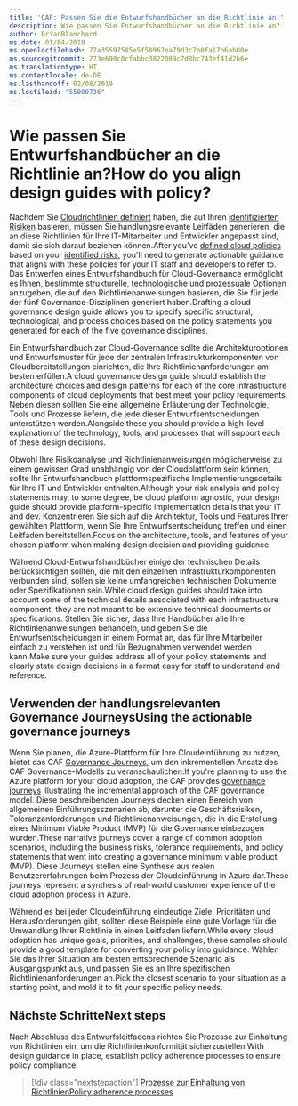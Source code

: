 ```yaml
---
title: 'CAF: Passen Sie die Entwurfshandbücher an die Richtlinie an.'
description: Wie passen Sie Entwurfshandbücher an die Richtlinie an?
author: BrianBlanchard
ms.date: 01/04/2019
ms.openlocfilehash: 77a35597585e5f58967ea79d3c7b0fa17b6ab80e
ms.sourcegitcommit: 273e690c0cfabbc3822089c7d8bc743ef41d2b6e
ms.translationtype: HT
ms.contentlocale: de-DE
ms.lasthandoff: 02/08/2019
ms.locfileid: "55900736"
---
```

<!---
I've established policies. How to help developers adopt these policies?
Draft an architecture design guide.

[Aspirational statement] If you're using Azure, you can use one of ours as a starting point. The choose one of the following 6 as a starting point and mold it to fit your policies.
--->

<!-- markdownlint-disable MD026 -->

# <a name="how-do-you-align-design-guides-with-policy"></a><span data-ttu-id="61a7b-103">Wie passen Sie Entwurfshandbücher an die Richtlinie an?</span><span class="sxs-lookup"><span data-stu-id="61a7b-103">How do you align design guides with policy?</span></span>

<span data-ttu-id="61a7b-104">Nachdem Sie [Cloudrichtlinien definiert](define-policy.md) haben, die auf Ihren [identifizierten Risiken](understanding-business-risk.md) basieren, müssen Sie handlungsrelevante Leitfäden generieren, die an diese Richtlinien für Ihre IT-Mitarbeiter und Entwickler angepasst sind, damit sie sich darauf beziehen können.</span><span class="sxs-lookup"><span data-stu-id="61a7b-104">After you've [defined cloud policies](define-policy.md) based on your [identified risks](understanding-business-risk.md), you'll need to generate actionable guidance that aligns with these policies for your IT staff and developers to refer to.</span></span> <span data-ttu-id="61a7b-105">Das Entwerfen eines Entwurfshandbuch für Cloud-Governance ermöglicht es Ihnen, bestimmte strukturelle, technologische und prozessuale Optionen anzugeben, die auf den Richtlinienanweisungen basieren, die Sie für jede der fünf Governance-Disziplinen generiert haben.</span><span class="sxs-lookup"><span data-stu-id="61a7b-105">Drafting a cloud governance design guide allows you to specify specific structural, technological, and process choices based on the policy statements you generated for each of the five governance disciplines.</span></span>

<span data-ttu-id="61a7b-106">Ein Entwurfshandbuch zur Cloud-Governance sollte die Architekturoptionen und Entwurfsmuster für jede der zentralen Infrastrukturkomponenten von Cloudbereitstellungen einrichten, die Ihre Richtlinienanforderungen am besten erfüllen.</span><span class="sxs-lookup"><span data-stu-id="61a7b-106">A cloud governance design guide should establish the architecture choices and design patterns for each of the core infrastructure components of cloud deployments that best meet your policy requirements.</span></span> <span data-ttu-id="61a7b-107">Neben diesen sollten Sie eine allgemeine Erläuterung der Technologie, Tools und Prozesse liefern, die jede dieser Entwurfsentscheidungen unterstützen werden.</span><span class="sxs-lookup"><span data-stu-id="61a7b-107">Alongside these you should provide a high-level explanation of the technology, tools, and processes that will support each of these design decisions.</span></span>

<span data-ttu-id="61a7b-108">Obwohl Ihre Risikoanalyse und Richtlinienanweisungen möglicherweise zu einem gewissen Grad unabhängig von der Cloudplattform sein können, sollte Ihr Entwurfshandbuch plattformspezifische Implementierungsdetails für Ihre IT und Entwickler enthalten.</span><span class="sxs-lookup"><span data-stu-id="61a7b-108">Although your risk analysis and policy statements may, to some degree, be cloud platform agnostic, your design guide should provide platform-specific implementation details that your IT and dev.</span></span> <span data-ttu-id="61a7b-109">Konzentrieren Sie sich auf die Architektur, Tools und Features Ihrer gewählten Plattform, wenn Sie Ihre Entwurfsentscheidung treffen und einen Leitfaden bereitstellen.</span><span class="sxs-lookup"><span data-stu-id="61a7b-109">Focus on the architecture, tools, and features of your chosen platform when making design decision and providing guidance.</span></span>

<span data-ttu-id="61a7b-110">Während Cloud-Entwurfshandbücher einige der technischen Details berücksichtigen sollten, die mit den einzelnen Infrastrukturkomponenten verbunden sind, sollen sie keine umfangreichen technischen Dokumente oder Spezifikationen sein.</span><span class="sxs-lookup"><span data-stu-id="61a7b-110">While cloud design guides should take into account some of the technical details associated with each infrastructure component, they are not meant to be extensive technical documents or specifications.</span></span> <span data-ttu-id="61a7b-111">Stellen Sie sicher, dass Ihre Handbücher alle Ihre Richtlinienanweisungen behandeln, und geben Sie die Entwurfsentscheidungen in einem Format an, das für Ihre Mitarbeiter einfach zu verstehen ist und für Bezugnahmen verwendet werden kann.</span><span class="sxs-lookup"><span data-stu-id="61a7b-111">Make sure your guides address all of your policy statements and clearly state design decisions in a format easy for staff to understand and reference.</span></span>

<!-- markdownlint-enable MD033 -->

## <a name="using-the-actionable-governance-journeys"></a><span data-ttu-id="61a7b-112">Verwenden der handlungsrelevanten Governance Journeys</span><span class="sxs-lookup"><span data-stu-id="61a7b-112">Using the actionable governance journeys</span></span>

<span data-ttu-id="61a7b-113">Wenn Sie planen, die Azure-Plattform für Ihre Cloudeinführung zu nutzen, bietet das CAF [Governance Journeys](../journeys/overview.md), um den inkrementellen Ansatz des CAF Governance-Modells zu veranschaulichen.</span><span class="sxs-lookup"><span data-stu-id="61a7b-113">If you're planning to use the Azure platform for your cloud adoption, the CAF provides [governance journeys](../journeys/overview.md) illustrating the incremental approach of the CAF governance model.</span></span> <span data-ttu-id="61a7b-114">Diese beschreibenden Journeys decken einen Bereich von allgemeinen Einführungsszenarien ab, darunter die Geschäftsrisiken, Toleranzanforderungen und Richtlinienanweisungen, die in die Erstellung eines Minimum Viable Product (MVP) für die Governance einbezogen wurden.</span><span class="sxs-lookup"><span data-stu-id="61a7b-114">These narrative journeys cover a range of common adoption scenarios, including the business risks, tolerance requirements, and policy statements that went into creating a governance minimum viable product (MVP).</span></span> <span data-ttu-id="61a7b-115">Diese Journeys stellen eine Synthese aus realen Benutzererfahrungen beim Prozess der Cloudeinführung in Azure dar.</span><span class="sxs-lookup"><span data-stu-id="61a7b-115">These journeys represent a synthesis of real-world customer experience of the cloud adoption process in Azure.</span></span>

<span data-ttu-id="61a7b-116">Während es bei jeder Cloudeinführung eindeutige Ziele, Prioritäten und Herausforderungen gibt, sollten diese Beispiele eine gute Vorlage für die Umwandlung Ihrer Richtlinie in einen Leitfaden liefern.</span><span class="sxs-lookup"><span data-stu-id="61a7b-116">While every cloud adoption has unique goals, priorities, and challenges, these samples should provide a good template for converting your policy into guidance.</span></span> <span data-ttu-id="61a7b-117">Wählen Sie das Ihrer Situation am besten entsprechende Szenario als Ausgangspunkt aus, und passen Sie es an Ihre spezifischen Richtlinienanforderungen an.</span><span class="sxs-lookup"><span data-stu-id="61a7b-117">Pick the closest scenario to your situation as a starting point, and mold it to fit your specific policy needs.</span></span>

## <a name="next-steps"></a><span data-ttu-id="61a7b-118">Nächste Schritte</span><span class="sxs-lookup"><span data-stu-id="61a7b-118">Next steps</span></span>

<span data-ttu-id="61a7b-119">Nach Abschluss des Entwurfsleitfadens richten Sie Prozesse zur Einhaltung von Richtlinien ein, um die Richtlinienkonformität sicherzustellen.</span><span class="sxs-lookup"><span data-stu-id="61a7b-119">With design guidance in place, establish policy adherence processes to ensure policy compliance.</span></span>

> [!div class="nextstepaction"]
> [<span data-ttu-id="61a7b-120">Prozesse zur Einhaltung von Richtlinien</span><span class="sxs-lookup"><span data-stu-id="61a7b-120">Policy adherence processes</span></span>](processes.md)